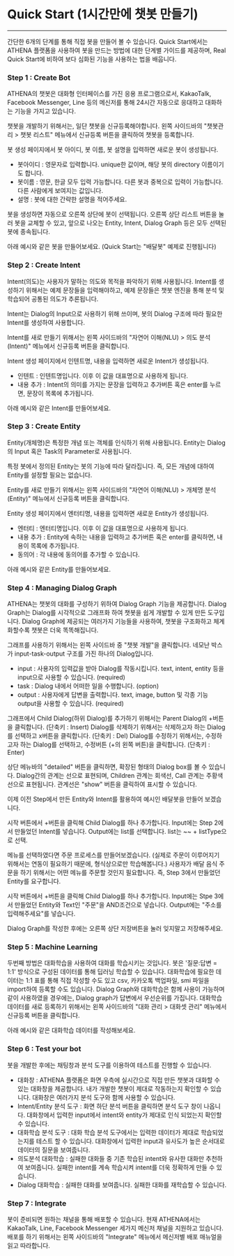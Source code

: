 
# Quick Start (1시간만에 챗봇 만들기)
---
간단한 6개의 단계를 통해 직접 봇을 만들어 볼 수 있습니다.
Quick Start에서는 ATHENA 플랫폼을 사용하여 봇을 만드는 방법에 대한 단계별 가이드를 제공하며, Real Quick Start에 비하여 보다 심화된 기능을 사용하는 법을 배웁니다.

### Step 1 : Create Bot
ATHENA의 챗봇은 대화형 인터페이스를 가진 응용 프로그램으로서, KakaoTalk, Facebook Messenger, Line 등의 메신저를 통해 24시간 자동으로 응대하고 대화하는 기능을 가지고 있습니다.

챗봇을 개발하기 위해서는, 일단 챗봇을 신규등록해야합니다.
왼쪽 사이드바의 "챗봇관리 > 챗봇 리스트" 메뉴에서 신규등록 버튼을 클릭하여 챗봇을 등록합니다.

봇 생성 페이지에서 봇 아이디, 봇 이름, 봇 설명을 입력하면 새로운 봇이 생성됩니다.

- 봇아이디 : 영문자로 입력합니다. unique한 값이며, 해당 봇의 directory 이름이기도 합니다.
- 봇이름 : 영문, 한글 모두 입력 가능합니다. 다른 봇과 중복으로 입력이 가능합니다. 다른 사람에게  보여지는 값입니다.
- 설명 : 봇에 대한 간략한 설명을 적어주세요.

봇을 생성하면 자동으로 오른쪽 상단에 봇이 선택됩니다. 오른쪽 상단 리스트 버튼을 눌러 봇을 교체할 수 있고, 앞으로 나오는 Entity, Intent, Dialog Graph 등은 모두 선택된 봇에 종속됩니다.

아래 예시와 같은 봇을 만들어보세요. (Quick Start는 "배달봇" 예제로 진행됩니다)

### Step 2 : Create Intent
Intent(의도)는 사용자가 말하는 의도와 목적을 파악하기 위해 사용됩니다. Intent를 생성하기 위해서는 예제 문장들을 입력해야하고, 예제 문장들은 챗봇 엔진을 통해 분석 및 학습되어 공통된 의도가 추론됩니다.

Intent는 Dialog의 Input으로 사용하기 위해 쓰이며, 봇의 Dialog 구조에 따라 필요한 Intent를 생성하여 사용합니다.

Intent를 새로 만들기 위해서는 왼쪽 사이드바의 "자연어 이해(NLU) > 의도 분석(Intent)" 메뉴에서 신규등록 버튼을 클릭합니다.

Intent 생성 페이지에서 인텐트명, 내용을 입력하면 새로운 Intent가 생성됩니다.

- 인텐트 : 인텐트명입니다. 이후 이 값을 대표명으로 사용하게 됩니다.
- 내용 추가 : Intent의 의미를 가지는 문장을 입력하고 추가버튼 혹은 enter를 누르면, 문장이 목록에 추가됩니다.

아래 예시와 같은 Intent를 만들어보세요.

### Step 3 : Create Entity
Entity(개체명)은 특정한 개념 또는 객체를 인식하기 위해 사용됩니다. Entity는 Dialog의 Input 혹은 Task의 Parameter로 사용됩니다.

특정 봇에서 정의된 Entity는 봇의 기능에 따라 달라집니다. 즉, 모든 개념에 대하여 Entity를 설정할 필요는 없습니다.

Entity를 새로 만들기 위해서는 왼쪽 사이드바의 "자연어 이해(NLU) > 개체명 분석(Entity)" 메뉴에서 신규등록 버튼을 클릭합니다.

Entity 생성 페이지에서 엔터티명, 내용을 입력하면 새로운 Entity가 생성됩니다.

- 엔터티 : 엔터티명입니다. 이후 이 값을 대표명으로 사용하게 됩니다.
- 내용 추가 : Entity에 속하는 내용을 입력하고 추가버튼 혹은 enter를 클릭하면, 내용이 목록에 추가됩니다.
- 동의어 : 각 내용에 동의어를 추가할 수 있습니다.

아래 예시와 같은 Entity를 만들어보세요.

### Step 4 : Managing Dialog Graph
ATHENA는 챗봇의 대화를 구성하기 위하여 Dialog Graph 기능을 제공합니다. Dialog Graph는 Dialog를 시각적으로 그래프화 하여 챗봇을 쉽게 개발할 수 있게 만든 도구입니다. Dialog Graph에 제공되는 여러가지 기능들을 사용하여, 챗봇을 구조화하고 체계화할수록 챗봇은 더욱 똑똑해집니다.

그래프를 사용하기 위해서는 왼쪽 사이드바 중 "챗봇 개발"을 클릭합니다. 네모난 박스가 input-task-output 구조를 가진 하나의 Dialog입니다.

- input : 사용자의 입력값을 받아 Dialog를 작동시킵니다. text, intent, entity 등을 input으로 사용할 수 있습니다. (required)
- task : Dialog 내에서 어떠한 일을 수행합니다. (option)
- output : 사용자에게 답변을 출력합니다. text, image, button 및 각종 기능 output을 사용할 수 있습니다. (required)

그래프에서 Child Dialog(하위 Dialog)를 추가하기 위해서는 Parent Dialog의 +버튼을 클릭합니다. (단축키 : Insert)
Dialog를 삭제하기 위해서는 삭제하고자 하는 Dialog를 선택하고 x버튼을 클릭합니다. (단축키 : Del)
Dialog를 수정하기 위해서는, 수정하고자 하는 Dialog를 선택하고, 수정버튼 (+의 왼쪽 버튼)을 클릭합니다. (단축키 : Enter)

상단 메뉴바의 "detailed" 버튼을 클릭하면, 확장된 형태의 Dialog box를 볼 수 있습니다. Dialog간의 관계는 선으로 표현되며, Children 관계는 회색선, Call 관계는 주황색 선으로 표현됩니다. 관계선은 "show" 버튼을 클릭하여 표시할 수 있습니다.

이제 이전 Step에서 만든 Entity와 Intent를 활용하여 예시인 배달봇을 만들어 보겠습니다.

시작 버튼에서 +버튼을 클릭해 Child Dialog를 하나 추가합니다. Input에는 Step 2에서 만들었던 Intent를 넣습니다. Output에는 list를 선택합니다. list는 ~~ + listType으로 선택.

메뉴를 선택하였다면 주문 프로세스를 만들어보겠습니다. (실제로 주문이 이루어지기 위해서는 연동이 필요하기 때문에, 형식상으로만 학습해봅니다.)
사용자가 배달 음식 주문을 하기 위해서는 어떤 메뉴를 주문할 것인지 필요합니다. 즉, Step 3에서 만들었던 Entity를 요구합니다.

시작 버튼에서 +버튼을 클릭해 Child Dialog를 하나 추가합니다. Input에는 Stpe 3에서 만들었던 Entity와 Text인 "주문"을 AND조건으로 넣습니다. Output에는 "주소를 입력해주세요"를 넣습니다.

Dialog Graph를 작성한 후에는 오른쪽 상단 저장버튼을 눌러 잊지말고 저장해주세요.

### Step 5 : Machine Learning
두번째 방법은 대화학습을 사용하여 대화를 학습시키는 것입니다. 봇은 '질문:답변 = 1:1' 방식으로 구성된 데이터를 통해 딥러닝 학습할 수 있습니다. 대화학습에 필요한 데이터는 1:1 표를 통해 직접 작성할 수도 있고 csv, 카카오톡 백업파일, smi 파일을 import하여 등록할 수도 있습니다. Dialog Graph와 대화학습은 함께 사용이 가능하며 같이 사용하였을 경우에는, Dialog graph가 답변에서 우선순위를 가집니다.
대화학습 데이터를 새로 등록하기 위해서는 왼쪽 사이드바의 "대화 관리 > 대화셋 관리" 메뉴에서 신규등록 버튼을 클릭합니다.

아래 예시와 같은 대화학습 데이터를 작성해보세요.

### Step 6 : Test your bot
봇을 개발한 후에는 채팅창과 분석 도구를 이용하여 테스트를 진행할 수 있습니다.

- 대화창 : ATHENA 플랫폼은 화면 우측에 실시간으로 직접 만든 챗봇과 대화할 수 있는 대화창을 제공합니다. 내가 개발한 챗봇이 제대로 작동하는지 확인할 수 있습니다. 대화창은 여러가지 분석 도구와 함께 사용할 수 있습니다.
- Intent/Entity 분석 도구 : 화면 하단 분석 버튼을 클릭하면 분석 도구 창이 나옵니다. 대화창에서 입력한 input에서 intent와 entity가 제대로 인식 되었는지 확인할 수 있습니다.
- 대화학습 분석 도구 : 대화 학습 분석 도구에서는 입력한 데이터가 제대로 학습되었는지를 테스트 할 수 있습니다. 대화창에서 입력한 input과 유사도가 높은 순서대로 데이터의 질문을 보여줍니다.
- 의도분석 대화학습 : 실패한 대화들 중 기존 학습된 intent와 유사한 대화만 추천하여 보여줍니다. 실패한 intent를 계속 학습시켜 intent를 더욱 정확하게 만들 수 있습니다.
- Dialog 대화학습 : 실패한 대화를 보여줍니다. 실패한 대화를 재학습할 수 있습니다.

### Step 7 : Integrate
봇이 준비되면 원하는 채널을 통해 배포할 수 있습니다. 현재 ATHENA에서는 KakaoTalk, Line, Facebook Messenger 세가지 메신저 채널을 지원하고 있습니다.  
배포를 하기 위해서는 왼쪽 사이드바의 "Integrate" 메뉴에서 메신저별 배포 매뉴얼을 읽고 따라합니다.











